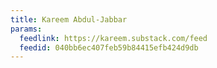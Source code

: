 ```yaml
---
title: Kareem Abdul-Jabbar
params:
  feedlink: https://kareem.substack.com/feed
  feedid: 040bb6ec407feb59b84415efb424d9db
---
```

